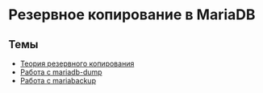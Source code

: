 # Резервное копирование в MariaDB

## Темы

- [Теория резервного копирования](README_1_theory.md)
- [Работа с mariadb-dump](README_2_mariadb-dump.md)
- [Работа с mariabackup](README_3_mariabackup.md)

